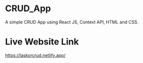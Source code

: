 # CRUD_App

A simple CRUD App using React JS, Context API, HTML and CSS.

# Live Website Link

https://laskorcrud.netlify.app/
